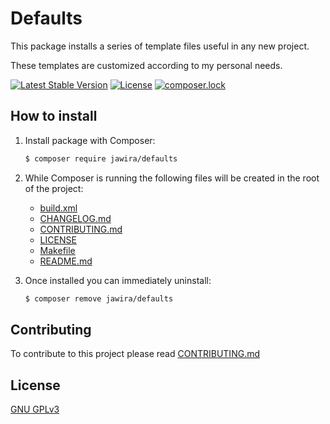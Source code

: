 Defaults
========

This package installs a series of template files useful in any new project.

These templates are customized according to my personal needs.

[![Latest Stable Version](https://poser.pugx.org/jawira/defaults/v/stable)](https://packagist.org/packages/jawira/defaults)
[![License](https://poser.pugx.org/jawira/defaults/license)](https://packagist.org/packages/jawira/defaults)
[![composer.lock](https://poser.pugx.org/jawira/defaults/composerlock)](https://packagist.org/packages/jawira/defaults)


How to install
--------------

1. Install package with Composer: 

    ```bash
    $ composer require jawira/defaults
    ```

2. While Composer is running the following files will be created in the root of 
the project:

    - [build.xml](./resources/defaults/build.xml)
    - [CHANGELOG.md](./resources/defaults/CHANGELOG.md)
    - [CONTRIBUTING.md](./resources/defaults/CONTRIBUTING.md)
    - [LICENSE](./resources/defaults/LICENSE)
    - [Makefile](./resources/defaults/Makefile)
    - [README.md](./resources/defaults/README.md)

3. Once installed you can immediately uninstall:

    ```bash
    $ composer remove jawira/defaults
    ```

Contributing
------------

To contribute to this project please read [CONTRIBUTING.md](./CONTRIBUTING.md)


License
-------

[GNU GPLv3](./LICENSE)
